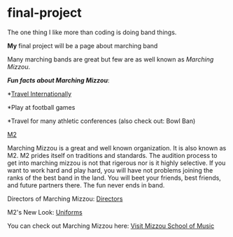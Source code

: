 # final-project
The one thing I like more than coding is doing band things.

**My** final project will be a page about marching band

Many marching bands are great but few are as well known as _Marching Mizzou_.

**_Fun facts about Marching Mizzou_**:

*[Travel Internationally](https://github.com/ret99d/final-project/blob/main/internation%20travel.md)

*Play at football games

*Travel for many athletic conferences (also check out: Bowl Ban)

[M2][Marching Mizzou]

Marching Mizzou is a great and well known organization. It is also known as M2. M2 prides itself on traditions and standards. The audition process to get into marching mizzou is not that rigerous nor is it highly selective. If you want to work hard and play hard, you will have not problems joining the ranks of the best band in the land. You will beet your friends, best friends, and future partners there.  The fun never ends in band. 

Directors of Marching Mizzou: [Directors](https://github.com/ret99d/final-project/blob/main/directors.md)

M2's New Look: [Uniforms](https://en.wikipedia.org/wiki/Marching_Mizzou#/media/File:Marching_Mizzou_Mockup_Stanbury_Uniform_2018.svg)

[Marching Mizzou]: https://en.wikipedia.org/wiki/Marching_Mizzou

You can check out Marching Mizzou here: [Visit Mizzou School of Music](https://music.missouri.edu/)
